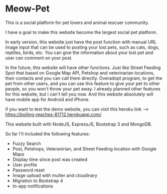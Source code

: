 # Meow-Pet
This is a social platform for pet lovers and animal rescuer community. 

I have a goal to make this website become the largest social pet platform.

In early version, this website just have the post function with manual URL image input that can be used to posting your lost pets, such as cats, dogs, reptiles, birds, etc. You can give the information about your lost pet and user can comment on your post.

In the future, this website will have other functions. Just like Street Feeding Spot that based on Google Map API, Petshop and veterinarian locations, their contacts and you can call them directly. Overadopt program, to get the pet from other users, and you can use this feature to give your pet to other people, so you won't throw your pet away. I already planned other features for this website, but i can't tell you now. And this website absolutely will have mobile app for Android and iPhone.

if you want to test the demo website, you can visit this heroku link --> https://boiling-reaches-81712.herokuapp.com/

This website built with NodeJS, ExpressJS, Bootstrap 3 and MongoDB.

So far I'll included the following features:

- Fuzzy Search 
- Post, Petshops, Veteranirian, and Street Feeding location with Google Maps
- Display time since post was created
- User profile 
- Password reset 
- Image upload with multer and cloudinary 
- Migration to Bootstrap 4
- In-app notifications



